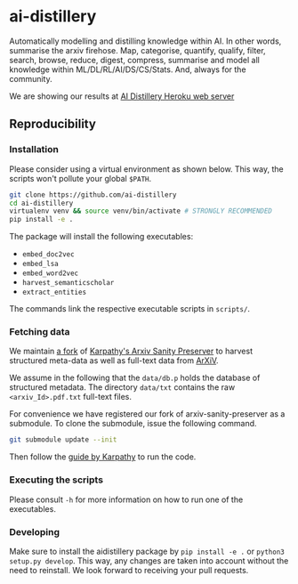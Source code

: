 # ai-distillery

Automatically modelling and distilling knowledge within AI. In other words,
summarise the arxiv firehose. Map, categorise, quantify, qualify, filter,
search, browse, reduce, digest, compress, summarise and model all knowledge
within ML/DL/RL/AI/DS/CS/Stats. And, always for the community. 

We are showing our results at [AI Distillery Heroku web server](https://ai-distiller.herokuapp.com/) 

## Reproducibility

### Installation

Please consider using a virtual environment as shown below.
This way, the scripts won't pollute your global `$PATH`.

```sh
git clone https://github.com/ai-distillery
cd ai-distillery
virtualenv venv && source venv/bin/activate # STRONGLY RECOMMENDED
pip install -e .
```

The package will install the following executables:

- `embed_doc2vec`
- `embed_lsa`
- `embed_word2vec`
- `harvest_semanticscholar`
- `extract_entities`

The commands link the respective executable scripts in `scripts/`.

### Fetching data

We maintain [a fork](https://github.com/beduffy/arxiv-sanity-preserver) of
[Karpathy's Arxiv Sanity Preserver](https://github.com/karpathy/arxiv-sanity-preserver) to harvest
structured meta-data as well as full-text data from [ArXiV](https://arxiv.org).

We assume in the following that the `data/db.p` holds the database of
structured metadata. The directory `data/txt` contains the raw
`<arxiv_Id>.pdf.txt` full-text files.

For convenience we have registered our fork of arxiv-sanity-preserver as a submodule.
To clone the submodule, issue the following command.

```sh
git submodule update --init
```

Then follow the [guide by Karpathy](https://github.com/karpathy/arxiv-sanity-preserver) to run the code.

### Executing the scripts

Please consult `-h` for more information on how to run one of the executables.

### Developing

Make sure to install the aidistillery  package by `pip install -e .` or `python3 setup.py develop`.
This way, any changes are taken into account without the need to reinstall.
We look forward to receiving your pull requests.

